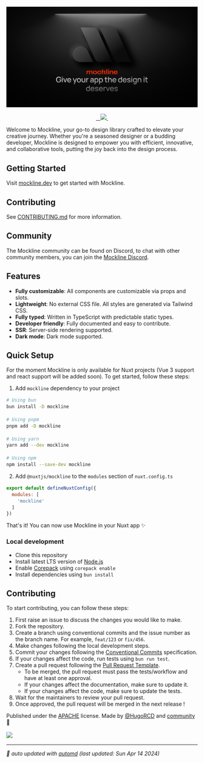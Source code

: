 ![Mockline Social Preview](assets/social-preview.jpg)

<p align="center">
  <a aria-label="NPM version" href="https://www.npmjs.com/package/mockline">
    <img alt="" src="https://img.shields.io/npm/v/mockline.svg?style=for-the-badge&labelColor=000000&color=E0E0E0">
  </a>
  <a aria-label="License" href="https://github.com/mockline/mockline/main/LICENSE">
    <img alt="" src="https://img.shields.io/npm/l/mockline.svg?style=for-the-badge&labelColor=000000&color=212121">
    </a>
  <a aria-label="Join the community on Discord" href="https://discord.gg/BkgyMzvJ3p">
    <img alt="" src="https://img.shields.io/badge/Join%20the%20community-F74804.svg?style=for-the-badge&logo=Discord&labelColor=000000&logoWidth=20&logoColor=white">
  </a>
  <a aria-label="Mockline logo" href="https://mockline.dev/">
    <img src="https://img.shields.io/badge/MADE%20WITH%20Mockline-000000.svg?style=for-the-badge&logo=Mockline&labelColor=000000&logoWidth=20&logoColor=white">
  </a>
  <a aria-label="Follow Hugo on Twitter" href="https://twitter.com/HugoRCD__">
    <img alt="" src="https://img.shields.io/twitter/follow/HugoRCD__.svg?style=for-the-badge&labelColor=000000&logo=twitter&label=Follow%20Hugo&logoWidth=20&logoColor=white">
  </a>
</p>

Welcome to Mockline, your go-to design library crafted to elevate your creative journey. Whether you're a seasoned designer or a budding developer, Mockline is designed to empower you with efficient, innovative, and collaborative tools, putting the joy back into the design process.


## Getting Started

Visit [mockline.dev](https://mockline.dev) to get started with Mockline.

## Contributing

See [CONTRIBUTING.md](./CONTRIBUTING.md) for more information.

## Community

The Mockline community can be found on Discord, to chat with other community members, you can join the [Mockline Discord](https://discord.gg/BkgyMzvJ3p).

## Features

- **Fully customizable**: All components are customizable via props and slots.
- **Lightweight**: No external CSS file. All styles are generated via Tailwind CSS.
- **Fully typed**: Written in TypeScript with predictable static types.
- **Developer friendly**: Fully documented and easy to contribute.
- **SSR**: Server-side rendering supported.
- **Dark mode**: Dark mode supported.

## Quick Setup

For the moment Mockline is only available for Nuxt projects (Vue 3 support and react support will be added soon).
To get started, follow these steps:


1. Add `mockline` dependency to your project

```bash
# Using bun
bun install -D mockline

# Using pnpm
pnpm add -D mockline

# Using yarn
yarn add --dev mockline

# Using npm
npm install --save-dev mockline
```

2. Add `@nuxtjs/mockline` to the `modules` section of `nuxt.config.ts`

```js
export default defineNuxtConfig({
  modules: [
    'mockline'
  ]
})
```

That's it! You can now use Mockline in your Nuxt app ✨

<!-- automd:fetch url="gh:hugorcd/markdown/main/src/local_development.md" -->

### Local development

- Clone this repository
- Install latest LTS version of [Node.js](https://nodejs.org/en/)
- Enable [Corepack](https://github.com/nodejs/corepack) using `corepack enable`
- Install dependencies using `bun install`

<!-- /automd -->

<!-- automd:fetch url="gh:hugorcd/markdown/main/src/contributions.md" -->

## Contributing
To start contributing, you can follow these steps:

1. First raise an issue to discuss the changes you would like to make.
2. Fork the repository.
3. Create a branch using conventional commits and the issue number as the branch name. For example, `feat/123` or `fix/456`.
4. Make changes following the local development steps.
5. Commit your changes following the [Conventional Commits](https://www.conventionalcommits.org/en/v1.0.0/) specification.
6. If your changes affect the code, run tests using `bun run test`.
7. Create a pull request following the [Pull Request Template](https://github.com/HugoRCD/markdown/blob/main/src/pull_request_template.md).
   - To be merged, the pull request must pass the tests/workflow and have at least one approval.
   - If your changes affect the documentation, make sure to update it.
   - If your changes affect the code, make sure to update the tests.
8. Wait for the maintainers to review your pull request.
9. Once approved, the pull request will be merged in the next release !

<!-- /automd -->

<!-- automd:contributors license=Apache author=HugoRCD -->

Published under the [APACHE](https://github.com/Mockline/mockline/blob/main/LICENSE) license.
Made by [@HugoRCD](https://github.com/HugoRCD) and [community](https://github.com/Mockline/mockline/graphs/contributors) 💛
<br><br>
<a href="https://github.com/Mockline/mockline/graphs/contributors">
<img src="https://contrib.rocks/image?repo=Mockline/mockline" />
</a>

<!-- /automd -->

<!-- automd:with-automd lastUpdate -->

---

_🤖 auto updated with [automd](https://automd.unjs.io) (last updated: Sun Apr 14 2024)_

<!-- /automd -->
